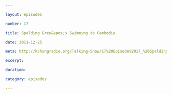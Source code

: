 ```yaml
---

layout: episodes

number: 17

title: Spalding Grey&apos;s Swimming to Cambodia

date: 2011-12-25

meta: http://kchungradio.org/Talking-Show/17%20Episode%2017_%20Spalding%20Grey's%20Swimming%20to%20Cambodia.mp3

excerpt:

duration:

category: episodes

---
```

